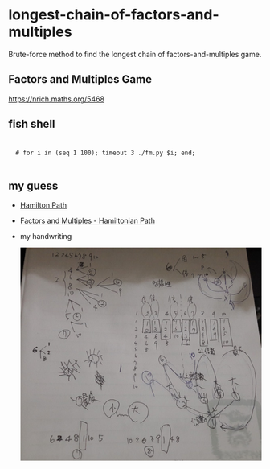 # longest-chain-of-factors-and-multiples
Brute-force method to find the longest chain of factors-and-multiples game.

## Factors and Multiples Game
https://nrich.maths.org/5468

## fish shell
  <code fish>
  # for i in (seq 1 100); timeout 3 ./fm.py $i; end;
  </code>

## my guess
* [Hamilton Path](https://en.wikipedia.org/wiki/Hamiltonian_path)
* [Factors and Multiples - Hamiltonian Path](http://mathforum.org/library/drmath/view/54255.html)
* my handwriting

  ![handwriting](images/my_guess.jpg?raw=true)
